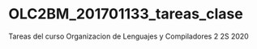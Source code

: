 # OLC2BM_201701133_tareas_clase
Tareas del curso Organizacion de Lenguajes y Compiladores 2 2S 2020
